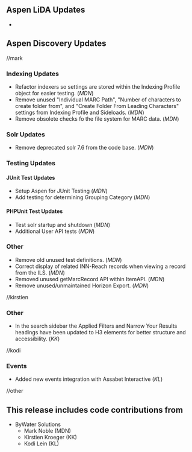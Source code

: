 ## Aspen LiDA Updates
- 

## Aspen Discovery Updates
//mark
### Indexing Updates
- Refactor indexers so settings are stored within the Indexing Profile object for easier testing. (*MDN*)
- Remove unused "Individual MARC Path", "Number of characters to create folder from", and "Create Folder From Leading Characters" settings from Indexing Profile and Sideloads. (*MDN*)
- Remove obsolete checks fo the file system for MARC data. (*MDN*)

### Solr Updates
- Remove deprecated solr 7.6 from the code base. (*MDN*)

### Testing Updates
#### JUnit Test Updates
- Setup Aspen for JUnit Testing (*MDN*)
- Add testing for determining Grouping Category (*MDN*)

#### PHPUnit Test Updates
- Test solr startup and shutdown (*MDN*)
- Additional User API tests (*MDN*)

### Other
- Remove old unused test definitions. (*MDN*)
- Correct display of related INN-Reach records when viewing a record from the ILS. (*MDN*)
- Removed unused getMarcRecord API within ItemAPI. (*MDN*)
- Remove unused/unmaintained Horizon Export. (*MDN*)

//kirstien
### Other
- In the search sidebar the Applied Filters and Narrow Your Results headings have been updated to H3 elements for better structure and accessibility. (*KK*)

//kodi
### Events
- Added new events integration with Assabet Interactive (*KL*)

//other

## This release includes code contributions from
- ByWater Solutions
  - Mark Noble (MDN)
  - Kirstien Kroeger (KK)
  - Kodi Lein (KL)